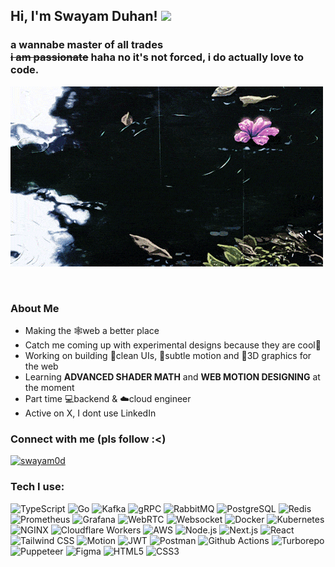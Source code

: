 <h2>Hi, I'm Swayam Duhan! <img src="https://media.giphy.com/media/NMBl7NxAlPDrOgq6aQ/giphy.gif?cid=790b7611gklqydcgpfkv9jrgwpgxh2n9wix4p247rk6yyakt&ep=v1_stickers_search&rid=giphy.gif&ct=s" width="60" /></h2>  
<h3>a wannabe master of all trades<br><s>i am passionate</s> haha no it's not forced, i do actually love to code.</h3>

![Rain Lofi GIF](assets/rain.gif)

<br>  

<h3>About Me</h3>  

- Making the 🕸️web a better place
- Catch me coming up with experimental designs because they are cool🥶
- Working on building 🎀clean UIs, 🎐subtle motion and 🌆3D graphics for the web
- Learning **ADVANCED SHADER MATH** and **WEB MOTION DESIGNING** at the moment
- Part time 💻backend & ☁️cloud engineer
- Active on X, I dont use LinkedIn

<h3 align="left">Connect with me (pls follow :<)</h3>
<p align="left">
<p> <a href="https://x.com/swayam0d" target="blank"><img src="https://img.shields.io/twitter/follow/swayam0d?logo=twitter&style=for-the-badge" alt="swayam0d" /></a> </p>  
</p>

### Tech I use:
![TypeScript](https://img.shields.io/badge/TypeScript-3178C6?style=for-the-badge&logo=typescript&logoColor=white)
![Go](https://img.shields.io/badge/Go-00ADD8?style=for-the-badge&logo=go&logoColor=white)
![Kafka](https://img.shields.io/badge/Kafka-231F20?style=for-the-badge&logo=apachekafka&logoColor=white)
![gRPC](https://img.shields.io/badge/gRPC-0683A3?style=for-the-badge&logo=trpc&logoColor=white)
![RabbitMQ](https://img.shields.io/badge/RabbitMQ-FF6600?style=for-the-badge&logo=rabbitmq&logoColor=white)
![PostgreSQL](https://img.shields.io/badge/PostgreSQL-4169E1?style=for-the-badge&logo=postgresql&logoColor=white)
![Redis](https://img.shields.io/badge/Redis-DC382D?style=for-the-badge&logo=redis&logoColor=white)
![Prometheus](https://img.shields.io/badge/Prometheus-E6522C?style=for-the-badge&logo=prometheus&logoColor=white)
![Grafana](https://img.shields.io/badge/Grafana-F46800?style=for-the-badge&logo=grafana&logoColor=white)
![WebRTC](https://img.shields.io/badge/WebRTC-333333?style=for-the-badge&logo=webrtc&logoColor=white)
![Websocket](https://img.shields.io/badge/Websockets-010101?style=for-the-badge&logo=socketdotio&logoColor=white)
![Docker](https://img.shields.io/badge/Docker-2496ED?style=for-the-badge&logo=docker&logoColor=white)
![Kubernetes](https://img.shields.io/badge/Kubernetes-326CE5?style=for-the-badge&logo=kubernetes&logoColor=white)
![NGINX](https://img.shields.io/badge/NGINX-009639?style=for-the-badge&logo=nginx&logoColor=white)
![Cloudflare Workers](https://img.shields.io/badge/Cloudflare%20Workers-F38020?style=for-the-badge&logo=cloudflare&logoColor=white)
![AWS](https://img.shields.io/badge/AWS-FF9900?style=for-the-badge&logo=amazonwebservices&logoColor=white)
![Node.js](https://img.shields.io/badge/Node.js-339933?style=for-the-badge&logo=node.js&logoColor=white)
![Next.js](https://img.shields.io/badge/Next.js-000000?style=for-the-badge&logo=nextdotjs&logoColor=white)
![React](https://img.shields.io/badge/React-61DAFB?style=for-the-badge&logo=react&logoColor=black)
![Tailwind CSS](https://img.shields.io/badge/TailwindCSS-06B6D4?style=for-the-badge&logo=tailwindcss&logoColor=white)
![Motion](https://img.shields.io/badge/Motion-0055FF?style=for-the-badge&logo=framer&logoColor=white)
![JWT](https://img.shields.io/badge/JWT-000000?style=for-the-badge&logo=jsonwebtokens&logoColor=white)
![Postman](https://img.shields.io/badge/Postman-FF6C37?style=for-the-badge&logo=postman&logoColor=white)
![Github Actions](https://img.shields.io/badge/Github%20Actions-2088FF?style=for-the-badge&logo=githubactions&logoColor=white)
![Turborepo](https://img.shields.io/badge/Turborepo-000000?style=for-the-badge&logo=turborepo&logoColor=white)
![Puppeteer](https://img.shields.io/badge/Puppeteer-40B5A4?style=for-the-badge&logo=puppeteer&logoColor=white)
![Figma](https://img.shields.io/badge/Figma-F24E1E?style=for-the-badge&logo=figma&logoColor=white)
![HTML5](https://img.shields.io/badge/HTML5-E34F26?style=for-the-badge&logo=html5&logoColor=white)
![CSS3](https://img.shields.io/badge/CSS3-1572B6?style=for-the-badge&logo=css3&logoColor=white)
<!-- ![Blender](https://img.shields.io/badge/Blender-F69604?style=for-the-badge&logo=blender&logoColor=white) -->

<!---
swayamduhan/swayamduhan is a ✨ special ✨ repository because its `README.md` (this file) appears on your GitHub profile.
You can click the Preview link to take a look at your changes.
--->
